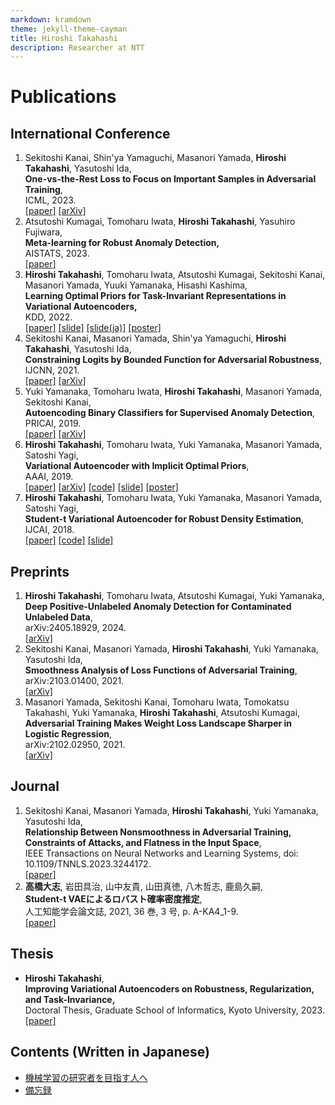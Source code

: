 ```yaml
---
markdown: kramdown
theme: jekyll-theme-cayman
title: Hiroshi Takahashi
description: Researcher at NTT
---
```


# Publications

## International Conference
1. Sekitoshi Kanai, Shin'ya Yamaguchi, Masanori Yamada, **Hiroshi Takahashi**, Yasutoshi Ida,  
  **One-vs-the-Rest Loss to Focus on Important Samples in Adversarial Training**,  
  ICML, 2023.  
  [[paper]](https://proceedings.mlr.press/v202/kanai23a.html) [[arXiv]](https://arxiv.org/abs/2207.10283)
1. Atsutoshi Kumagai, Tomoharu Iwata, **Hiroshi Takahashi**, Yasuhiro Fujiwara,  
  **Meta-learning for Robust Anomaly Detection,**  
  AISTATS, 2023.  
  [[paper]](https://proceedings.mlr.press/v206/kumagai23a.html)
1. **Hiroshi Takahashi**, Tomoharu Iwata, Atsutoshi Kumagai, Sekitoshi Kanai, Masanori Yamada, Yuuki Yamanaka, Hisashi Kashima,  
  **Learning Optimal Priors for Task-Invariant Representations in Variational Autoencoders,**  
  KDD, 2022.  
  [[paper]](https://dl.acm.org/doi/10.1145/3534678.3539291) [[slide]](./slides/KDD2022.pdf) [[slide(ja)]](./slides/KDD2022_ja.pdf) [[poster]](./posters/KDD2022.pdf)
1. Sekitoshi Kanai, Masanori Yamada, Shin'ya Yamaguchi, **Hiroshi Takahashi**, Yasutoshi Ida,  
  **Constraining Logits by Bounded Function for Adversarial Robustness**,  
  IJCNN, 2021.  
  [[paper]](https://ieeexplore.ieee.org/abstract/document/9533777) [[arXiv]](https://arxiv.org/abs/2010.02558v1)
1. Yuki Yamanaka, Tomoharu Iwata, **Hiroshi Takahashi**, Masanori Yamada, Sekitoshi Kanai,  
  **Autoencoding Binary Classifiers for Supervised Anomaly Detection**,  
  PRICAI, 2019.  
  [[paper]](https://link.springer.com/chapter/10.1007/978-3-030-29911-8_50) [[arXiv]](https://arxiv.org/abs/1903.10709)
1. **Hiroshi Takahashi**, Tomoharu Iwata, Yuki Yamanaka, Masanori Yamada, Satoshi Yagi,  
  **Variational Autoencoder with Implicit Optimal Priors**,  
  AAAI, 2019.  
  [[paper]](https://doi.org/10.1609/aaai.v33i01.33015066) [[arXiv]](https://arxiv.org/abs/1809.05284) [[code]](https://github.com/takahashihiroshi/vae_iop) [[slide]](./slides/AAAI2019.pdf) [[poster]](./posters/AAAI2019.pdf)
1. **Hiroshi Takahashi**, Tomoharu Iwata, Yuki Yamanaka, Masanori Yamada, Satoshi Yagi,  
  **Student-t Variational Autoencoder for Robust Density Estimation**,  
  IJCAI, 2018.  
  [[paper]](https://www.ijcai.org/Proceedings/2018/374) [[code]](https://github.com/takahashihiroshi/t_vae) [[slide]](./slides/IJCAI2018.pdf)

## Preprints
1. **Hiroshi Takahashi**, Tomoharu Iwata, Atsutoshi Kumagai, Yuki Yamanaka,  
  **Deep Positive-Unlabeled Anomaly Detection for Contaminated Unlabeled Data**,  
  arXiv:2405.18929, 2024.  
  [[arXiv]](https://arxiv.org/abs/2405.18929)
1. Sekitoshi Kanai, Masanori Yamada, **Hiroshi Takahashi**, Yuki Yamanaka, Yasutoshi Ida,  
  **Smoothness Analysis of Loss Functions of Adversarial Training**,  
  arXiv:2103.01400, 2021.  
  [[arXiv]](https://arxiv.org/abs/2103.01400)
1. Masanori Yamada, Sekitoshi Kanai, Tomoharu Iwata, Tomokatsu Takahashi, Yuki Yamanaka, **Hiroshi Takahashi**, Atsutoshi Kumagai,  
  **Adversarial Training Makes Weight Loss Landscape Sharper in Logistic Regression**,  
  arXiv:2102.02950, 2021.  
  [[arXiv]](https://arxiv.org/abs/2102.02950v1)

## Journal
1. Sekitoshi Kanai, Masanori Yamada, **Hiroshi Takahashi**, Yuki Yamanaka, Yasutoshi Ida,  
  **Relationship Between Nonsmoothness in Adversarial Training, Constraints of Attacks, and Flatness in the Input Space**,  
  IEEE Transactions on Neural Networks and Learning Systems, doi: 10.1109/TNNLS.2023.3244172.  
  [[paper]](https://ieeexplore.ieee.org/document/10049380)
1. **高橋大志**, 岩田具治, 山中友貴, 山田真徳, 八木哲志, 鹿島久嗣,  
  **Student-t VAEによるロバスト確率密度推定**,  
  人工知能学会論文誌, 2021, 36 巻, 3 号, p. A-KA4_1-9.  
  [[paper]](https://www.jstage.jst.go.jp/article/tjsai/36/3/36_36-3_A-KA4/_article/-char/ja/)

## Thesis
- **Hiroshi Takahashi**,  
  **Improving Variational Autoencoders on Robustness, Regularization, and Task-Invariance,**  
  Doctoral Thesis, Graduate School of Informatics, Kyoto University, 2023.  
  [[paper]](https://repository.kulib.kyoto-u.ac.jp/dspace/handle/2433/283844)

## Contents (Written in Japanese)
- [機械学習の研究者を目指す人へ](contents/for_ml_beginners.md)
- [備忘録](https://taka8hiroshi.hatenablog.com/)
